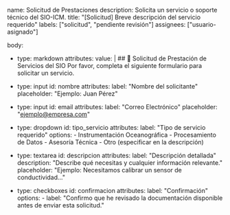 name: Solicitud de Prestaciones
description: Solicita un servicio o soporte técnico del SIO-ICM.
title: "[Solicitud] Breve descripción del servicio requerido"
labels: ["solicitud", "pendiente revisión"]
assignees: ["usuario-asignado"]

body:
  - type: markdown
    attributes:
      value: |
        ## 🚢 Solicitud de Prestación de Servicios del SIO
        Por favor, completa el siguiente formulario para solicitar un servicio.

  - type: input
    id: nombre
    attributes:
      label: "Nombre del solicitante"
      placeholder: "Ejemplo: Juan Pérez"

  - type: input
    id: email
    attributes:
      label: "Correo Electrónico"
      placeholder: "ejemplo@empresa.com"

  - type: dropdown
    id: tipo_servicio
    attributes:
      label: "Tipo de servicio requerido"
      options:
        - Instrumentación Oceanográfica
        - Procesamiento de Datos
        - Asesoría Técnica
        - Otro (especificar en la descripción)

  - type: textarea
    id: descripcion
    attributes:
      label: "Descripción detallada"
      description: "Describe qué necesitas y cualquier información relevante."
      placeholder: "Ejemplo: Necesitamos calibrar un sensor de conductividad..."

  - type: checkboxes
    id: confirmacion
    attributes:
      label: "Confirmación"
      options:
        - label: "Confirmo que he revisado la documentación disponible antes de enviar esta solicitud."
